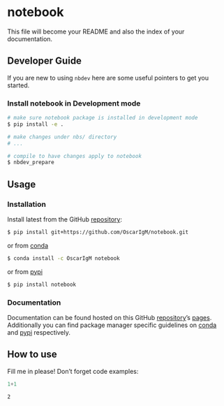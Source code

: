 # notebook


<!-- WARNING: THIS FILE WAS AUTOGENERATED! DO NOT EDIT! -->

This file will become your README and also the index of your
documentation.

## Developer Guide

If you are new to using `nbdev` here are some useful pointers to get you
started.

### Install notebook in Development mode

``` sh
# make sure notebook package is installed in development mode
$ pip install -e .

# make changes under nbs/ directory
# ...

# compile to have changes apply to notebook
$ nbdev_prepare
```

## Usage

### Installation

Install latest from the GitHub
[repository](https://github.com/OscarIgM/notebook):

``` sh
$ pip install git+https://github.com/OscarIgM/notebook.git
```

or from [conda](https://anaconda.org/OscarIgM/notebook)

``` sh
$ conda install -c OscarIgM notebook
```

or from [pypi](https://pypi.org/project/notebook/)

``` sh
$ pip install notebook
```

### Documentation

Documentation can be found hosted on this GitHub
[repository](https://github.com/OscarIgM/notebook)’s
[pages](https://OscarIgM.github.io/notebook/). Additionally you can find
package manager specific guidelines on
[conda](https://anaconda.org/OscarIgM/notebook) and
[pypi](https://pypi.org/project/notebook/) respectively.

## How to use

Fill me in please! Don’t forget code examples:

``` python
1+1
```

    2
